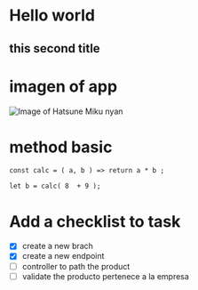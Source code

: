 # Hello world
## this second title

# imagen of app

![Image of Hatsune Miku nyan](https://i.ytimg.com/vi/TbrJpiUKuG8/maxresdefault.jpg)


# method basic
```
const calc = ( a, b ) => return a * b ;

let b = calc( 8  + 9 );
```

# Add a checklist to task
- [x] create a new brach
- [x] create a new endpoint
- [ ] controller to path the product
- [ ] validate the producto pertenece a la empresa
